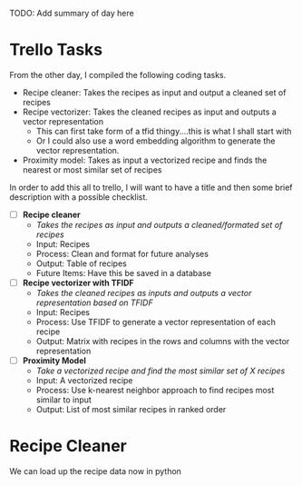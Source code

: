 TODO: Add summary of day here

# Trello Tasks

From the other day, I compiled the following coding tasks.

- Recipe cleaner: Takes the recipes as input and output a cleaned set of recipes
- Recipe vectorizer: Takes the cleaned recipes as input and outputs a vector representation
    - This can first take form of a tfid thingy....this is what I shall start with
    - Or I could also use a word embedding algorithm to generate the vector representation.
- Proximity model: Takes as input a vectorized recipe and finds the nearest or most similar set of recipes

In order to add this all to trello, I will want to have a title and then some brief description with a possible checklist.

- [ ] **Recipe cleaner**
    - _Takes the recipes as input and outputs a cleaned/formated set of recipes_
    - Input: Recipes
    - Process: Clean and format for future analyses
    - Output: Table of recipes
    - Future Items: Have this be saved in a database
- [ ] **Recipe vectorizer with TFIDF**
    - _Takes the cleaned recipes as inputs and outputs a vector representation based on TFIDF_
    - Input: Recipes
    - Process: Use TFIDF to generate a vector representation of each recipe
    - Output: Matrix with recipes in the rows and columns with the vector representation
- [ ] **Proximity Model**
    - _Take a vectorized recipe and find the most similar set of X recipes_
    - Input: A vectorized recipe
    - Process: Use k-nearest neighbor approach to find recipes most similar to input
    - Output: List of most similar recipes in ranked order


# Recipe Cleaner

We can load up the recipe data now in python